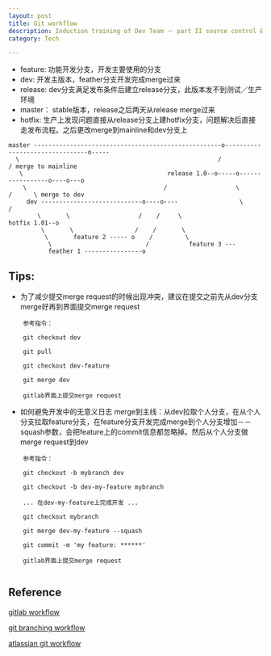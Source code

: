 ```yaml
---
layout: post
title: Git workflow
description: Induction training of Dev Team － part II source control & git workflow 
category: Tech

---
```




* feature: 功能开发分支，开发主要使用的分支
* dev: 开发主版本，feather分支开发完成merge过来
* release: dev分支满足发布条件后建立release分支，此版本发不到测试／生产环境
* master： stable版本，release之后两天从release merge过来
* hotfix: 生产上发现问题直接从release分支上建hotfix分支，问题解决后直接走发布流程。之后更改merge到mainline和dev分支上

```
master ----------------------------------------------------o--------------------------------o-----
  \                                                       /                                / merge to mainline
   \                                        release 1.0--o-----o-----------------o----o---o
    \                                      /                   \                /      \ merge to dev
     dev ----------------------------o----o----                 \              / 
        \       \                   /    /     \                 hotfix 1.01--o
         \       \                 /    /       \
          \       feature 2 ----- o    /         \
           \                          /           feature 3 ---
           feather 1 ----------------o
```

## Tips:

* 为了减少提交merge request的时候出现冲突，建议在提交之前先从dev分支merge好再到界面提交merge request

```
    参考指令：
    
    git checkout dev
    
    git pull
    
    git checkout dev-feature
    
    git merge dev
    
    gitlab界面上提交merge request
```

* 如何避免开发中的无意义日志 merge到主线：从dev拉取个人分支，在从个人分支拉取feature分支，在feature分支开发完成merge到个人分支增加－－squash参数，会把feature上的commit信息都忽略掉。然后从个人分支做merge request到dev

```
    参考指令：
    
    git checkout -b mybranch dev
    
    git checkout -b dev-my-feature mybranch
    
    ... 在dev-my-feature上完成开发 ...
    
    git checkout mybranch
    
    git merge dev-my-feature --squash
    
    git commit -m 'my feature: ******'
    
    gitlab界面上提交merge request
    
```

## Reference

[gitlab workflow](https://about.gitlab.com/2014/09/29/gitlab-flow/)

[git branching workflow](http://nvie.com/posts/a-successful-git-branching-model/)

[atlassian git workflow](https://www.atlassian.com/git/tutorials/comparing-workflows)

